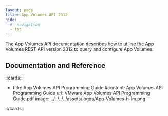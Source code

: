 ```yaml
---
layout: page
title: App Volumes API 2312
hide:
  #- navigation
  - toc
---
```


The App Volumes API documentation describes how to utilise the App Volumes REST API version 2312 to query and configure App Volumes.

## Documentation and Reference

::cards::

- title: App Volumes API Programming Guide
 #content: App Volumes API Programming Guide
  url: VMware App Volumes API Programming Guide.pdf
  image: ../../../../assets/logos/App-Volumes-h-lm.png

::/cards::

<swagger-ui src="swagger.json"/>
